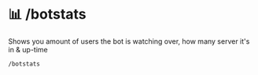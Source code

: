 # 📊 /botstats

Shows you amount of users the bot is watching over, how many server it's in & up-time

`/botstats`
